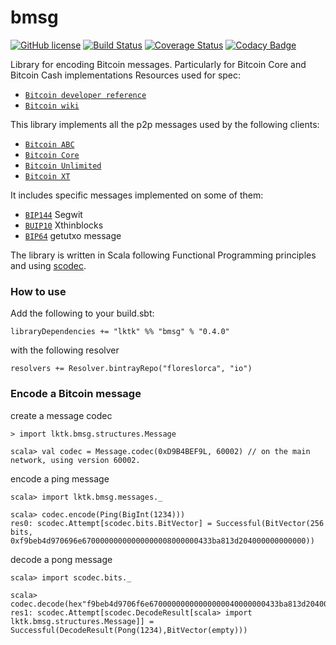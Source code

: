 # bmsg


[![GitHub license](https://img.shields.io/badge/license-MIT-blue.svg)](https://raw.githubusercontent.com/floreslorca/bmsg/master/LICENSE) [![Build Status](https://travis-ci.org/floreslorca/bmsg.svg?branch=master)](https://travis-ci.org/floreslorca/bmsg) [![Coverage Status](https://coveralls.io/repos/github/floreslorca/bmsg/badge.svg?branch=master)](https://coveralls.io/github/floreslorca/bmsg?branch=master)
[![Codacy Badge](https://api.codacy.com/project/badge/Grade/f824534cf0a1418ab862e2287cbfb777)](https://www.codacy.com/app/floreslorca/bmsg?utm_source=github.com&amp;utm_medium=referral&amp;utm_content=floreslorca/bmsg&amp;utm_campaign=Badge_Grade)

Library for encoding Bitcoin messages. Particularly for Bitcoin Core and Bitcoin Cash implementations
Resources used for spec:

* [`Bitcoin developer reference`](https://bitcoin.org/en/developer-reference#p2p-network)
* [`Bitcoin wiki`](https://en.bitcoin.it/wiki/Protocol_documentation)

This library implements all the p2p messages used by the following clients:
* [`Bitcoin ABC`](https://www.bitcoinabc.org/)
* [`Bitcoin Core`](https://bitcoin.org/en/bitcoin-core/)
* [`Bitcoin Unlimited`](https://www.bitcoinunlimited.info/)
* [`Bitcoin XT`](https://bitcoinxt.software/)

It includes specific messages implemented on some of them:
* [`BIP144`](https://github.com/bitcoin/bips/blob/master/bip-0144.mediawiki) Segwit
* [`BUIP10`](https://github.com/BitcoinUnlimited/BitcoinUnlimited/blob/release/doc/bu-xthin-protocol.md) Xthinblocks
* [`BIP64`](https://github.com/bitcoin/bips/blob/master/bip-0064.mediawiki) getutxo message

The library is written in Scala following Functional Programming principles and using [scodec](https://github.com/scodec/scodec).

### How to use

Add the following to your build.sbt:

```
libraryDependencies += "lktk" %% "bmsg" % "0.4.0"
```

with the following resolver

```
resolvers += Resolver.bintrayRepo("floreslorca", "io")
```

### Encode a Bitcoin message

create a message codec

```
> import lktk.bmsg.structures.Message

scala> val codec = Message.codec(0xD9B4BEF9L, 60002) // on the main network, using version 60002.
```

encode a ping message
```
scala> import lktk.bmsg.messages._

scala> codec.encode(Ping(BigInt(1234)))
res0: scodec.Attempt[scodec.bits.BitVector] = Successful(BitVector(256 bits, 0xf9beb4d970696e67000000000000000008000000433ba813d204000000000000))
```

decode a pong message
```
scala> import scodec.bits._

scala> codec.decode(hex"f9beb4d9706f6e67000000000000000040000000433ba813d204000000000000".toBitVector)
res1: scodec.Attempt[scodec.DecodeResult[scala> import lktk.bmsg.structures.Message]] = Successful(DecodeResult(Pong(1234),BitVector(empty)))
```
